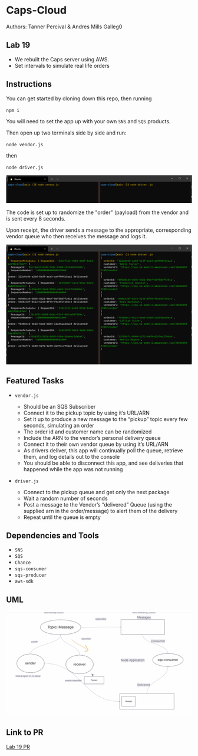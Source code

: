 # Caps-Cloud

Authors:  Tanner Percival & Andres Mills Galleg0

## Lab 19

- We rebuilt the Caps server using AWS.
- Set intervals to simulate real life orders


## Instructions

You can get started by cloning down this repo, then running

`npm i`

You will need to set the app up with your own `SNS` and `SQS` products.

Then open up two terminals side by side and run:

`node vendor.js`

then 

`node driver.js`

![step 1](./assets/lab-19-1.png)

The code is set up to randomize the "order" (payload) from the vendor and is sent every 8 seconds.  

Upon receipt, the driver sends a message to the appropriate, corresponding vendor queue who then receives the message and logs it.

![step 2](./assets/lab-19-2.png)


## Featured Tasks

- `vendor.js` 
  - Should be an SQS Subscriber
  - Connect it to the pickup topic by using it’s URL/ARN
  - Set it up to produce a new message to the “pickup” topic every few seconds, simulating an order
  - The order id and customer name can be randomized
  - Include the ARN to the vendor’s personal delivery queue
  - Connect it to their own vendor queue by using it’s URL/ARN
  - As drivers deliver, this app will continually poll the queue, retrieve them, and log details out to the console
  - You should be able to disconnect this app, and see deliveries that happened while the app was not running

- `driver.js`
  - Connect to the pickup queue and get only the next package
  - Wait a random number of seconds
  - Post a message to the Vendor’s “delivered” Queue (using the supplied arn in the order/message) to alert them of the delivery
  - Repeat until the queue is empty

## Dependencies and Tools

- `SNS`
- `SQS`
- `Chance`
- `sqs-consumer`
- `sqs-producer`
- `aws-sdk`

## UML

![Class 19 UML](./class-19-UML.png)

## Link to PR

[Lab 19 PR](https://github.com/AndresMillsGallego/caps-cloud/pull/2)